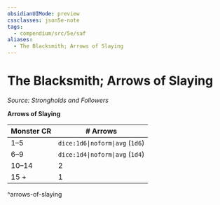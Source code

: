 ```yaml
---
obsidianUIMode: preview
cssclasses: json5e-note
tags:
  - compendium/src/5e/saf
aliases:
  - The Blacksmith; Arrows of Slaying
---
```

# The Blacksmith; Arrows of Slaying
*Source: Strongholds and Followers* 

**Arrows of Slaying**

| Monster CR | # Arrows |
|------------|----------|
| 1–5 | `dice:1d6\|noform\|avg` (`1d6`) |
| 6–9 | `dice:1d4\|noform\|avg` (`1d4`) |
| 10–14 | 2 |
| 15 + | 1 |
^arrows-of-slaying
